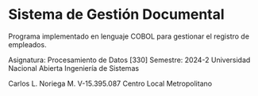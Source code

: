 # Sistema de Gestión Documental
Programa implementado en lenguaje COBOL para gestionar el registro de empleados.

Asignatura: Procesamiento de Datos [330]
Semestre: 2024-2
Universidad Nacional Abierta
Ingeniería de Sistemas

Carlos L. Noriega M.
V-15.395.087
Centro Local Metropolitano
